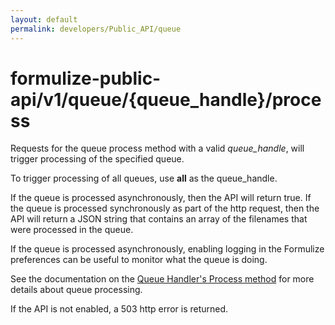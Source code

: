 ```yaml
---
layout: default
permalink: developers/Public_API/queue
---
```


# formulize-public-api/v1/queue/{queue_handle}/process

Requests for the queue process method with a valid _queue_handle_, will trigger processing of the specified queue. 

To trigger processing of all queues, use __all__ as the queue_handle.

If the queue is processed asynchronously, then the API will return true. If the queue is processed synchronously as part of the http request, then the API will return a JSON string that contains an array of the filenames that were processed in the queue. 

If the queue is processed asynchronously, enabling logging in the Formulize preferences can be useful to monitor what the queue is doing.

See the documentation on the [Queue Handler's Process method](../API/classes/queue_handler/process) for more details about queue processing.

If the API is not enabled, a 503 http error is returned.